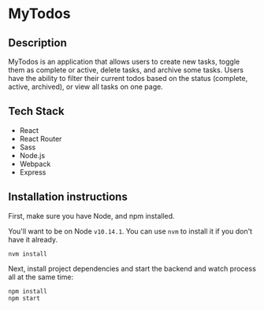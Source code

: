 # MyTodos

## Description
MyTodos is an application that allows users to create new tasks, toggle them as complete or active, delete tasks, and archive some tasks.  Users have the ability to filter their current todos based on the status (complete, active, archived), or view all tasks on one page.

## Tech Stack
* React
* React Router
* Sass
* Node.js
* Webpack
* Express

## Installation instructions

First, make sure you have Node, and npm installed.

You'll want to be on Node `v10.14.1`. You can use `nvm` to install it if you don't have it already.

`nvm install`

Next, install project dependencies and start the backend and watch process all at the same time:

`npm install`  
`npm start`



